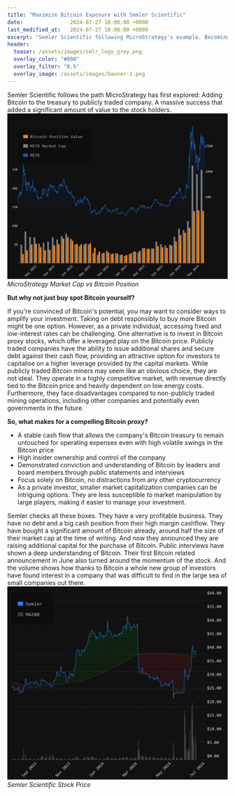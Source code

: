 ```yaml
---
title: "Maximize Bitcoin Exposure with Semler Scientific"
date:               2024-07-27 18:00:00 +0000
last_modified_at:   2024-07-27 18:00:00 +0000
excerpt: "Semler Scientific following MicroStrategy's example. Becoming the perfect Bitcoin proxy to increase your Bitcoin exposure."
header:
  teaser: /assets/images/smlr_logo_grey.png
  overlay_color: "#000"
  overlay_filter: "0.5"
  overlay_image: /assets/images/banner-1.png
---
```

Semler Scientific follows the path MicroStrategy has first explored: Adding Bitcoin to the treasury to publicly traded company. A massive success that added a significant amount of value to the stock holders.
![Visualization how large the Market Cap and the value of the Bitcoin position is for the MicroStrategy stock.](/assets/images/mstr_cap_202406221.png)
*MicroStrategy Market Cap vs Bitcoin Position*

**But why not just buy spot Bitcoin yourself?**

If you're convinced of Bitcoin's potential, you may want to consider ways to amplify your investment. Taking on debt responsibly to buy more Bitcoin might be one option. However, as a private individual, accessing fixed and low-interest rates can be challenging.
One alternative is to invest in Bitcoin proxy stocks, which offer a leveraged play on the Bitcoin price. Publicly traded companies have the ability to issue additional shares and secure debt against their cash flow, providing an attractive option for investors to capitalise on a higher leverage provided by the capital markets.
While publicly traded Bitcoin miners may seem like an obvious choice, they are not ideal. They operate in a highly competitive market, with revenue directly tied to the Bitcoin price and heavily dependent on low energy costs. Furthermore, they face disadvantages compared to non-publicly traded mining operations, including other companies and potentially even governments in the future.

**So, what makes for a compelling Bitcoin proxy?**

- A stable cash flow that allows the company's Bitcoin treasury to remain untouched for operating expenses even with high volatile swings in the Bitcoin price
- High insider ownership and control of the company
- Demonstrated conviction and understanding of Bitcoin by leaders and board members through public statements and interviews
- Focus solely on Bitcoin, no distractions from any other cryptocurrency
- As a private investor, smaller market capitalization companies can be intriguing options. They are less susceptible to market manipulation by large players, making it easier to manage your investment.


Semler checks all these boxes. They have a very profitable business. They have no debt and a big cash position from their high margin cashflow. They have bought a significant amount of Bitcoin already, around half the size of their market cap at the time of writing. And now they announced they are raising additional capital for the purchase of Bitcoin. Public interviews have shown a deep understanding of Bitcoin. Their first Bitcoin related announcement in June also turned around the momentum of the stock. And the volume shows how thanks to Bitcoin a whole new group of investors have found interest in a company that was difficult to find in the large sea of small companies out there.
![Semler Scientific Stock Price breaking through the 200 day moving average after announcing the Bitcoin strategy](/assets/images/smlr_200ma.png)
*Semler Scientific Stock Price*
